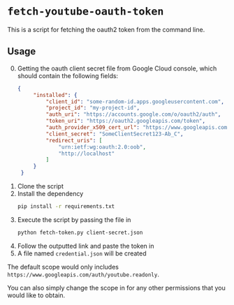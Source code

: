 # `fetch-youtube-oauth-token`

This is a script for fetching the oauth2 token 
from the command line.

## Usage 

0. Getting the oauth client secret file from Google Cloud console, which should contain the following fields:
   ```json
   {
        "installed": {
            "client_id": "some-random-id.apps.googleusercontent.com",
            "project_id": "my-project-id",
            "auth_uri": "https://accounts.google.com/o/oauth2/auth",
            "token_uri": "https://oauth2.googleapis.com/token",
            "auth_provider_x509_cert_url": "https://www.googleapis.com/oauth2/v1/certs",
            "client_secret": "SomeClientSecret123-Ab_C",
            "redirect_uris": [
                "urn:ietf:wg:oauth:2.0:oob",
                "http://localhost"
            ]
        }
    }
   ```
1. Clone the script
2. Install the dependency
   ```bash
   pip install -r requirements.txt
   ```
3. Execute the script by passing the file in
   ```bash
   python fetch-token.py client-secret.json
   ```
4. Follow the outputted link and paste the token in
5. A file named `credential.json` will be created


The default scope would only includes
`https://www.googleapis.com/auth/youtube.readonly`.

You can also simply change the scope in for any other permissions that you
would like to obtain.
